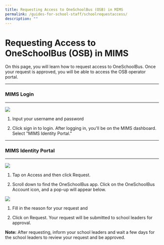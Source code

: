 ```yaml
---
title: Requesting Access to OneSchoolBus (OSB) in MIMS
permalink: /guides-for-school-staff/schoolrequestaccess/
description: ""
---
```

# Requesting Access to OneSchoolBus (OSB) in MIMS

On this page, you will learn how to request access to OneSchoolBus. Once your request is approved, you will be able to access the OSB operator portal.


---
  

### MIMS Login
----------
![](https://lh7-us.googleusercontent.com/vH9HPltA-bYEPrUGI7itHEUr0BF0JjqsxqGYhRO3O8fGHveEXVbCZ1Tiw8dimAvE-LIIloOnYFjA9_bo1E-vgvvsorFNrB7kO6u5r3sNwb0GvPM-g6cEJegReZkF-B16KIaMucc563USQfDdkaHHV48)

1.  Input your username and password
    
2.  Click sign in to login. After logging in, you'll be on the MIMS dashboard. Select "MIMS Identity Portal."
    


---

### MIMS Identity Portal
--------------------

![](https://lh7-us.googleusercontent.com/cDUxj4s6jfVV0J89Pb9JyyNSG-mjMY0PLXZ-xGjqXYj5TdKzN7NWbxwXJaN0laFqwXhNhSSTqlXWdOFXUdc6bPbcjUQ270oT6QUUt1I5ZLcrgt6vYefsH9SJtgSsXfChpu-8zRuI9MsP7cy_XwYRYa8)

  

1.  Tap on Access and then click Request.
    
2.  Scroll down to find the OneSchoolBus app. Click on the OneSchoolBus Account icon, and a pop-up will appear below.
    

  

![](https://lh7-us.googleusercontent.com/XwSfA9umxeCTm1fpGyGk4zV82h_uYs5oLL2MPaqUoTRamdrCaIOLvvhLOLE7VvMM10PkGGvSgKleJHDtx8C-NDxwqGRyJ1OqC2IavjLmqLxcATbayAfxaqaftM4GndEufEBOhE5NYzMIMFwGNd_XPAo)

1.  Fill in the reason for your request and 
    
2.  Click on Request. Your request will be submitted to school leaders for approval. 
    
**Note:** After requesting, inform your school leaders and wait a few days for the school leaders to review your request and be approved.